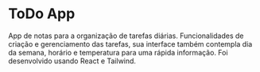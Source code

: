 # ToDo App

App de notas para a organização de tarefas diárias.
Funcionalidades de criação e gerenciamento das tarefas, sua interface também contempla dia da semana, horário e temperatura para uma rápida informação.
Foi desenvolvido usando React e Tailwind.
